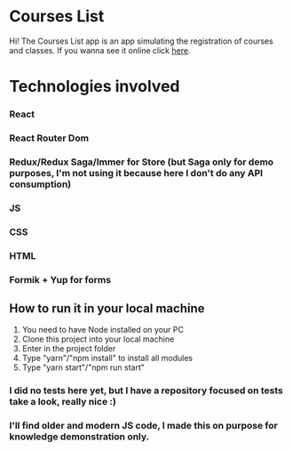 # Courses List

Hi! The Courses List app is an app simulating the registration of courses and classes. If you wanna see it online click [here](https://good-repository.github.io/courses-list).

# Technologies involved

### React

### React Router Dom

### Redux/Redux Saga/Immer for Store (but Saga only for demo purposes, I'm not using it because here I don't do any API consumption)

### JS

### CSS

### HTML

### Formik + Yup for forms

## How to run it in your local machine

1.  You need to have Node installed on your PC
2.  Clone this project into your local machine
3.  Enter in the project folder
4.  Type "yarn"/"npm install" to install all modules
5.  Type "yarn start"/"npm run start"

### I did no tests here yet, but I have a repository focused on tests take a look, really nice :)

### I'll find older and modern JS code, I made this on purpose for knowledge demonstration only.
